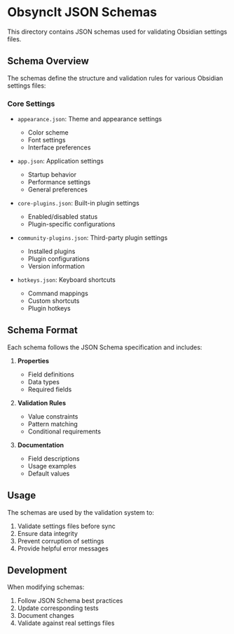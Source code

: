 # ObsyncIt JSON Schemas

This directory contains JSON schemas used for validating Obsidian settings files.

## Schema Overview

The schemas define the structure and validation rules for various Obsidian settings files:

### Core Settings

- `appearance.json`: Theme and appearance settings
  - Color scheme
  - Font settings
  - Interface preferences

- `app.json`: Application settings
  - Startup behavior
  - Performance settings
  - General preferences

- `core-plugins.json`: Built-in plugin settings
  - Enabled/disabled status
  - Plugin-specific configurations

- `community-plugins.json`: Third-party plugin settings
  - Installed plugins
  - Plugin configurations
  - Version information

- `hotkeys.json`: Keyboard shortcuts
  - Command mappings
  - Custom shortcuts
  - Plugin hotkeys

## Schema Format

Each schema follows the JSON Schema specification and includes:

1. **Properties**
   - Field definitions
   - Data types
   - Required fields

2. **Validation Rules**
   - Value constraints
   - Pattern matching
   - Conditional requirements

3. **Documentation**
   - Field descriptions
   - Usage examples
   - Default values

## Usage

The schemas are used by the validation system to:

1. Validate settings files before sync
2. Ensure data integrity
3. Prevent corruption of settings
4. Provide helpful error messages

## Development

When modifying schemas:

1. Follow JSON Schema best practices
2. Update corresponding tests
3. Document changes
4. Validate against real settings files
